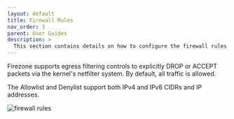 ```yaml
---
layout: default
title: Firewall Rules
nav_order: 3
parent: User Guides
description: >
  This section contains details on how to configure the firewall rules for Firezone.
---
```


Firezone supports egress filtering controls to explicitly DROP or ACCEPT packets
via the kernel's netfilter system. By default, all traffic is allowed.

The Allowlist and Denylist support both IPv4 and IPv6 CIDRs and IP addresses.

![firewall rules](https://user-images.githubusercontent.com/52545545/153467657-fe287f2c-feab-41f5-8852-6cefd9d5d6b5.png)
